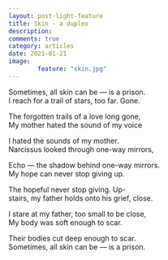 ```yaml
---
layout: post-light-feature
title: Skin - a duplex
description:
comments: true
category: articles
date: 2021-01-21
image: 
        feature: "skin.jpg"
---
```

Sometimes, all skin can be — is a prison. \
I reach for a trail of stars, too far. Gone.

The forgotten trails of a love long gone, \
My mother hated the sound of my voice

I hated the sounds of my mother. \
Narcissus looked through one-way mirrors,

Echo — the shadow behind one-way mirrors. \
My hope can never stop giving up. 

The hopeful never stop giving. Up- \
stairs, my father holds onto his grief, close.

I stare at my father, too small to be close, \
My body was soft enough to scar.

Their bodies cut deep enough to scar. \
Sometimes, all skin can be — is a prison.